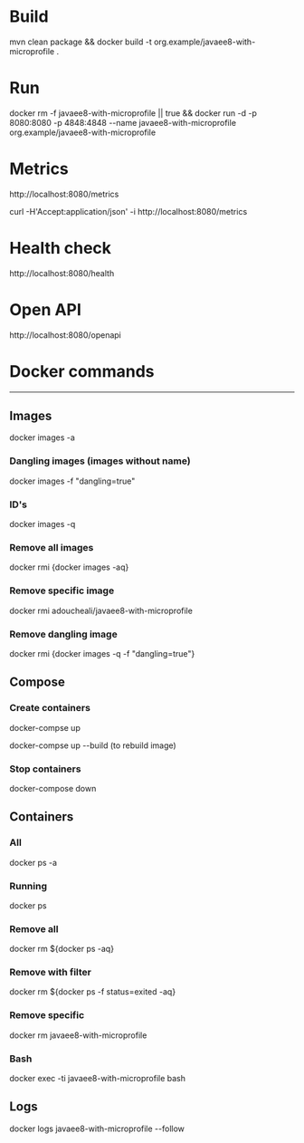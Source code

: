 # Build

mvn clean package && docker build -t org.example/javaee8-with-microprofile .

# Run

docker rm -f javaee8-with-microprofile || true && docker run -d -p 8080:8080 -p 4848:4848 --name
javaee8-with-microprofile org.example/javaee8-with-microprofile

# Metrics

http://localhost:8080/metrics

curl -H'Accept:application/json' -i http://localhost:8080/metrics

# Health check

http://localhost:8080/health

# Open API

http://localhost:8080/openapi

# Docker commands

---

## Images

docker images -a

### Dangling images (images without name)

docker images -f "dangling=true"

### ID's

docker images -q

### Remove all images

docker rmi {docker images -aq}

### Remove specific image

docker rmi adoucheali/javaee8-with-microprofile

### Remove dangling image

docker rmi {docker images -q -f "dangling=true"}

## Compose

### Create containers

docker-compse up

docker-compse up --build (to rebuild image)

### Stop containers

docker-compose down

## Containers

### All

docker ps -a

### Running

docker ps

### Remove all

docker rm ${docker ps -aq}

### Remove with filter

docker rm ${docker ps -f status=exited -aq}

### Remove specific

docker rm javaee8-with-microprofile

### Bash

docker exec -ti javaee8-with-microprofile bash

## Logs

docker logs javaee8-with-microprofile --follow


